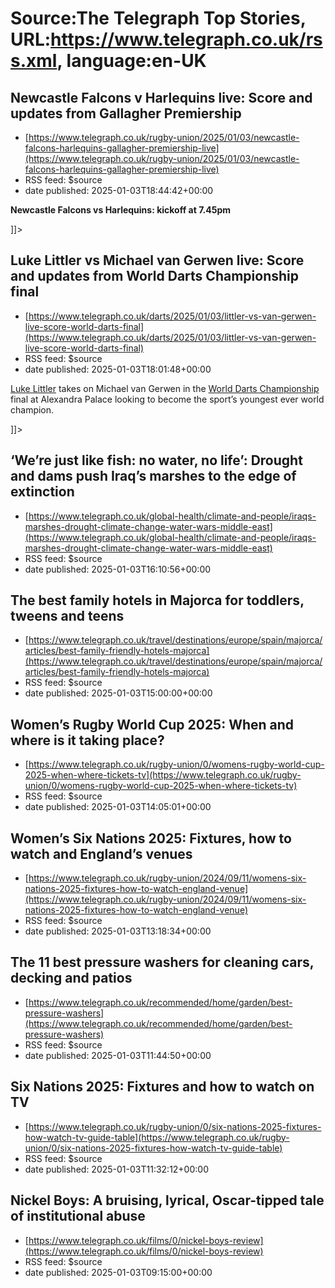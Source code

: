 # Source:The Telegraph Top Stories, URL:https://www.telegraph.co.uk/rss.xml, language:en-UK

## Newcastle Falcons v Harlequins live: Score and updates from Gallagher Premiership
 - [https://www.telegraph.co.uk/rugby-union/2025/01/03/newcastle-falcons-harlequins-gallagher-premiership-live](https://www.telegraph.co.uk/rugby-union/2025/01/03/newcastle-falcons-harlequins-gallagher-premiership-live)
 - RSS feed: $source
 - date published: 2025-01-03T18:44:42+00:00

<![CDATA[<p><strong>Newcastle Falcons vs Harlequins: kickoff at 7.45pm</strong></p>]]>

## Luke Littler vs Michael van Gerwen live: Score and updates from World Darts Championship final
 - [https://www.telegraph.co.uk/darts/2025/01/03/littler-vs-van-gerwen-live-score-world-darts-final](https://www.telegraph.co.uk/darts/2025/01/03/littler-vs-van-gerwen-live-score-world-darts-final)
 - RSS feed: $source
 - date published: 2025-01-03T18:01:48+00:00

<![CDATA[<p><a class="ck-custom-link" href="https://www.telegraph.co.uk/luke-littler/">Luke Littler</a> takes on Michael van Gerwen in the <a class="ck-custom-link" href="https://www.telegraph.co.uk/world-darts-championship/">World Darts Championship</a> final at Alexandra Palace looking to become the sport’s youngest ever world champion.</p>]]>

## ‘We’re just like fish: no water, no life’: Drought and dams push Iraq’s marshes to the edge of extinction
 - [https://www.telegraph.co.uk/global-health/climate-and-people/iraqs-marshes-drought-climate-change-water-wars-middle-east](https://www.telegraph.co.uk/global-health/climate-and-people/iraqs-marshes-drought-climate-change-water-wars-middle-east)
 - RSS feed: $source
 - date published: 2025-01-03T16:10:56+00:00

<![CDATA[Storied marshlands thought by some to be the original Garden of Eden could see conflict over water, activists fear]]>

## The best family hotels in Majorca for toddlers, tweens and teens
 - [https://www.telegraph.co.uk/travel/destinations/europe/spain/majorca/articles/best-family-friendly-hotels-majorca](https://www.telegraph.co.uk/travel/destinations/europe/spain/majorca/articles/best-family-friendly-hotels-majorca)
 - RSS feed: $source
 - date published: 2025-01-03T15:00:00+00:00

<![CDATA[Entertaining the whole tribe on holiday isn't easy &ndash; these are the places to stay that will do the hard work for you]]>

## Women’s Rugby World Cup 2025: When and where is it taking place?
 - [https://www.telegraph.co.uk/rugby-union/0/womens-rugby-world-cup-2025-when-where-tickets-tv](https://www.telegraph.co.uk/rugby-union/0/womens-rugby-world-cup-2025-when-where-tickets-tv)
 - RSS feed: $source
 - date published: 2025-01-03T14:05:01+00:00

<![CDATA[England&rsquo;s bid to win the global tournament on home soil for the first time starts against the United States in Sunderland]]>

## Women’s Six Nations 2025: Fixtures, how to watch and England’s venues
 - [https://www.telegraph.co.uk/rugby-union/2024/09/11/womens-six-nations-2025-fixtures-how-to-watch-england-venue](https://www.telegraph.co.uk/rugby-union/2024/09/11/womens-six-nations-2025-fixtures-how-to-watch-england-venue)
 - RSS feed: $source
 - date published: 2025-01-03T13:18:34+00:00

<![CDATA[Everything you need to know about the tournament &ndash; with Red Roses targeting seventh successive title]]>

## The 11 best pressure washers for cleaning cars, decking and patios
 - [https://www.telegraph.co.uk/recommended/home/garden/best-pressure-washers](https://www.telegraph.co.uk/recommended/home/garden/best-pressure-washers)
 - RSS feed: $source
 - date published: 2025-01-03T11:44:50+00:00

<![CDATA[Here are the best pressure washers for cleaning power and usability, recommended by experts and tried and tested in driveway and garden]]>

## Six Nations 2025: Fixtures and how to watch on TV
 - [https://www.telegraph.co.uk/rugby-union/0/six-nations-2025-fixtures-how-watch-tv-guide-table](https://www.telegraph.co.uk/rugby-union/0/six-nations-2025-fixtures-how-watch-tv-guide-table)
 - RSS feed: $source
 - date published: 2025-01-03T11:32:12+00:00

<![CDATA[England, Ireland, Scotland, Wales, France and Italy go head to head to be crowned kings of northern hemisphere rugby]]>

## Nickel Boys: A bruising, lyrical, Oscar-tipped tale of institutional abuse
 - [https://www.telegraph.co.uk/films/0/nickel-boys-review](https://www.telegraph.co.uk/films/0/nickel-boys-review)
 - RSS feed: $source
 - date published: 2025-01-03T09:15:00+00:00

<![CDATA[Colson Whitehead&rsquo;s second Pulitzer-winning novel comes to the screen in a wrenching drama that does the book full justice]]>

